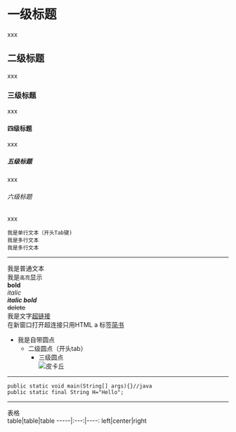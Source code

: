 # 一级标题
xxx
## 二级标题
xxx
### 三级标题
xxx
#### 四级标题
xxx
##### 五级标题
xxx
###### 六级标题
xxx

    我是单行文本（开头Tab键)
    我是多行文本
    我是多行文本
     
----
我是普通文本  
我是`高亮`显示  
**bold**  
*italic*  
***italic bold***  
~~delete~~  
我是文字[超链接](https://developer.android.google.cn/ "鼠标悬停显示")  
在新窗口打开超连接只用HTML a 标签<a href="https://www.jianshu.com" target="_blank">简书</a>  

* 我是自带圆点
    * 二级圆点（开头tab）
        * 三级圆点  
![皮卡丘](https://timgsa.baidu.com/timg?image&quality=80&size=b9999_10000&sec=1535090895556&di=d859d1b5d2c811250fe4afe35a86b1cc&imgtype=0&src=http%3A%2F%2Fb.7k7kimg.cn%2Fattachment%2Fforum%2F201401%2F27%2F114510icjddjghk9wqcqwh.jpg)
 

----

```
public static void main(String[] args){}//java
public static final String H="Hello";
```

-----
表格  
table|table|table
-----|:---:|----:
left|center|right
